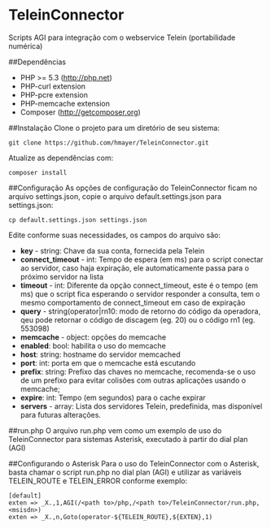 # TeleinConnector
Scripts AGI para integração com o webservice Telein (portabilidade numérica)

##Dependências
  * PHP >= 5.3 (http://php.net)
  * PHP-curl extension
  * PHP-pcre extension
  * PHP-memcache extension
  * Composer (http://getcomposer.org)

##Instalação
Clone o projeto para um diretório de seu sistema:

`git clone https://github.com/hmayer/TeleinConnector.git`

Atualize as dependências com:

`composer install`

##Configuração
As opções de configuração do TeleinConnector ficam no arquivo settings.json,
copie o arquivo default.settings.json para settings.json:

`cp default.settings.json settings.json`

Edite conforme suas necessidades, os campos do arquivo são:
  * **key** - string: Chave da sua conta, fornecida pela Telein
  * **connect_timeout** - int: Tempo de espera (em ms) para o script conectar ao servidor, caso haja expiração, ele automaticamente passa para o próximo servidor na lista
  * **timeout** - int: Diferente da opção connect_timeout, este é o tempo (em ms) que o script fica esperando o servidor responder a consulta, tem o mesmo comportamento de connect_timeout em caso de expiração
  * **query** - string(operator|rn10: modo de retorno do código da operadora, qeu pode retornar o código de discagem (eg. 20) ou o código rn1 (eg. 553098)
  * **memcache** - object: opções do memcache
   * **enabled**: bool: habilita o uso do memcache
   * **host**: string: hostname do servidor memcached
   * **port**: int: porta em que o memcache está escutando
   * **prefix**: string: Prefixo das chaves no memcache, recomenda-se o uso de um prefixo para evitar colisões com outras aplicações usando o memcache;
   * **expire**: int: Tempo (em segundos) para o cache expirar
  * **servers** - array: Lista dos servidores Telein, predefinida, mas disponível para futuras alterações.

##run.php
O arquivo run.php vem como um exemplo de uso do TeleinConnector para sistemas
Asterisk, executado à partir do dial plan (AGI)

##Configurando o Asterisk
Para o uso do TeleinConnector com o Asterisk, basta chamar o script run.php
no dial plan (AGI) e utilizar as variáveis TELEIN_ROUTE e TELEIN_ERROR conforme
exemplo:

```
[default]
exten => _X.,1,AGI(/<path to>/php,/<path to>/TeleinConnector/run.php,<msisdn>)
exten => _X.,n,Goto(operator-${TELEIN_ROUTE},${EXTEN},1)
```
